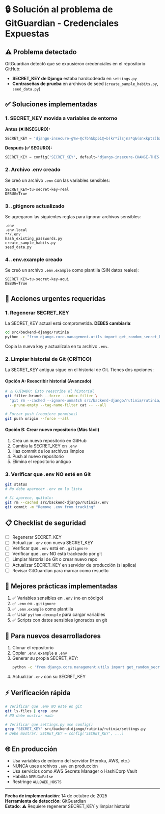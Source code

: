 # 🔒 Solución al problema de GitGuardian - Credenciales Expuestas

## ⚠️ Problema detectado

GitGuardian detectó que se expusieron credenciales en el repositorio GitHub:
- **SECRET_KEY de Django** estaba hardcodeada en `settings.py`
- **Contraseñas de prueba** en archivos de seed (`create_sample_habits.py`, `seed_data.py`)

## ✅ Soluciones implementadas

### 1. SECRET_KEY movida a variables de entorno

**Antes (❌ INSEGURO):**
```python
SECRET_KEY = 'django-insecure-g%w-@c7bh&bp51@=b)kr*ilsjna*q&(snxkptz)ba@i2*_i6p-'
```

**Después (✅ SEGURO):**
```python
SECRET_KEY = config('SECRET_KEY', default='django-insecure-CHANGE-THIS-IN-PRODUCTION')
```

### 2. Archivo .env creado

Se creó un archivo `.env` con las variables sensibles:
```env
SECRET_KEY=tu-secret-key-real
DEBUG=True
```

### 3. .gitignore actualizado

Se agregaron las siguientes reglas para ignorar archivos sensibles:
```
.env
.env.local
**/.env
hash_existing_passwords.py
create_sample_habits.py
seed_data.py
```

### 4. .env.example creado

Se creó un archivo `.env.example` como plantilla (SIN datos reales):
```env
SECRET_KEY=tu-secret-key-aqui
DEBUG=True
```

## 🚨 Acciones urgentes requeridas

### 1. Regenerar SECRET_KEY

La SECRET_KEY actual está comprometida. **DEBES cambiarla**:

```bash
cd src/backend-django/rutinia
python -c "from django.core.management.utils import get_random_secret_key; print(get_random_secret_key())"
```

Copia la nueva key y actualízala en tu archivo `.env`.

### 2. Limpiar historial de Git (CRÍTICO)

La SECRET_KEY antigua sigue en el historial de Git. Tienes dos opciones:

#### Opción A: Reescribir historial (Avanzado)
```bash
# ⚠️ CUIDADO: Esto reescribe el historial
git filter-branch --force --index-filter \
  "git rm --cached --ignore-unmatch src/backend-django/rutinia/rutinia/settings.py" \
  --prune-empty --tag-name-filter cat -- --all

# Forzar push (requiere permisos)
git push origin --force --all
```

#### Opción B: Crear nuevo repositorio (Más fácil)
1. Crea un nuevo repositorio en GitHub
2. Cambia la SECRET_KEY en `.env`
3. Haz commit de los archivos limpios
4. Push al nuevo repositorio
5. Elimina el repositorio antiguo

### 3. Verificar que .env NO esté en Git

```bash
git status
# No debe aparecer .env en la lista

# Si aparece, quítalo:
git rm --cached src/backend-django/rutinia/.env
git commit -m "Remove .env from tracking"
```

## 📋 Checklist de seguridad

- [ ] Regenerar SECRET_KEY
- [ ] Actualizar `.env` con nueva SECRET_KEY
- [ ] Verificar que `.env` está en `.gitignore`
- [ ] Verificar que `.env` NO está trackeado por git
- [ ] Limpiar historial de Git o crear nuevo repo
- [ ] Actualizar SECRET_KEY en servidor de producción (si aplica)
- [ ] Revisar GitGuardian para marcar como resuelto

## 🔐 Mejores prácticas implementadas

1. ✅ Variables sensibles en `.env` (no en código)
2. ✅ `.env` en `.gitignore`
3. ✅ `.env.example` como plantilla
4. ✅ Usar `python-decouple` para cargar variables
5. ✅ Scripts con datos sensibles ignorados en git

## 📝 Para nuevos desarrolladores

1. Clonar el repositorio
2. Copiar `.env.example` a `.env`
3. Generar su propia SECRET_KEY:
   ```bash
   python -c "from django.core.management.utils import get_random_secret_key; print(get_random_secret_key())"
   ```
4. Actualizar `.env` con su SECRET_KEY

## ⚡ Verificación rápida

```bash
# Verificar que .env NO esté en git
git ls-files | grep .env
# NO debe mostrar nada

# Verificar que settings.py use config()
grep "SECRET_KEY" src/backend-django/rutinia/rutinia/settings.py
# Debe mostrar: SECRET_KEY = config('SECRET_KEY', ...)
```

## 🌐 En producción

- Usa variables de entorno del servidor (Heroku, AWS, etc.)
- NUNCA uses archivos `.env` en producción
- Usa servicios como AWS Secrets Manager o HashiCorp Vault
- Habilita `DEBUG=False`
- Restringe `ALLOWED_HOSTS`

---

**Fecha de implementación**: 14 de octubre de 2025  
**Herramienta de detección**: GitGuardian  
**Estado**: ⚠️ Requiere regenerar SECRET_KEY y limpiar historial
